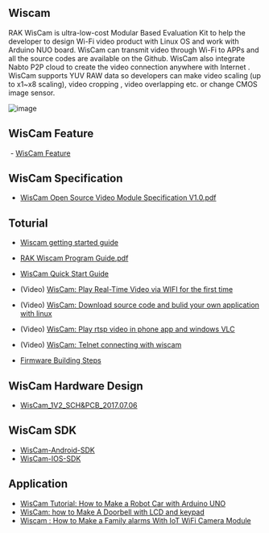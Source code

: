 
## Wiscam
RAK WisCam is ultra-low-cost Modular Based Evaluation Kit to help the developer to design Wi-Fi video product with Linux OS and work with Arduino NUO board. WisCam can transmit video through Wi-Fi to APPs and all the source codes are available on the Github. WisCam also integrate Nabto P2P cloud to create the video connection anywhere with Internet .
WisCam supports YUV RAW data so developers can make video scaling (up to x1~x8 scaling), video cropping , video overlapping etc. or change CMOS image sensor.

![image](https://github.com/RAKWireless/WisCam/blob/master/img/wiscam_package.png)

## WisCam Feature
  - [WisCam Feature](https://github.com/RAKWireless/WisCam/wiki/Wiscam-Features)

## WisCam Specification   
  - [WisCam Open Source Video Module Specification V1.0.pdf](https://github.com/RAKWireless/WisCam/blob/master/Doc/WisCam%20Open%20Source%20Video%20Module%20Specification%20V1.0.pdf)
  
## Toturial
  - [Wiscam getting started guide](https://github.com/RAKWireless/WisCam/blob/master/Wiscam%20getting%20started%20guide.txt)
  
  - [RAK Wiscam Program Guide.pdf](https://github.com/RAKWireless/WisCam/blob/master/Doc/RAK%20Wiscam%20Program%20Guide.pdf)
  
  - [WisCam Quick Start Guide](https://github.com/RAKWireless/WisCam/blob/master/Doc/RAK%20WisCam%20Quick%20Start%20Guide%20V1.2.pdf)
  
  - (Video) [WisCam: Play Real-Time Video via WIFI for the first time](https://www.youtube.com/watch?v=yFY3AHI7aLw&t=59s)
  
  - (Video) [WisCam: Download source code and bulid your own application with linux](https://www.youtube.com/edit?o=U&video_id=NLRwWQN7ouI)
  
  - (Video) [WisCam: Play rtsp video in phone app and windows VLC](https://www.youtube.com/edit?o=U&video_id=0BKFoc8MxDo)
  
  - (Video) [WisCam: Telnet connecting with wiscam](https://www.youtube.com/edit?o=U&video_id=0BKFoc8MxDo)
  
  - [Firmware Building Steps](https://github.com/RAKWireless/WisCam/blob/master/Firmware%20Building%20Steps.md)

## WisCam Hardware Design   
  - [WisCam_1V2_SCH&PCB_2017.07.06](https://github.com/RAKWireless/WisCam/blob/master/Files/WisCam_1V2_SCH%26PCB_2017.07.06.zip)

## WisCam SDK   
  - [WisCam-Android-SDK](https://github.com/RAKWireless/WisCam/blob/master/APP/WisCam-Android-SDK)  
  - [WisCam-IOS-SDK](https://github.com/RAKWireless/WisCam/blob/master/APP/WisCam-IOS-SDK)

  
## Application
  - [WisCam Tutorial: How to Make a Robot Car with Arduino UNO](https://www.youtube.com/watch?v=vAritMB-OaQ)
  - [WisCam: how to Make A Doorbell with LCD and keypad ](https://www.youtube.com/watch?v=6IjrDvPq214)
  - [Wiscam : How to Make a Family alarms With IoT WiFi Camera Module](https://www.youtube.com/watch?v=L_Ene0ix5uA)

  

